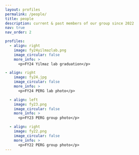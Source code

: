 ```yaml
---
layout: profiles
permalink: /people/
title: people
description: current & past members of our group since 2022
nav: true
nav_order: 2

profiles:
  - align: right
    image: fy24yilmazlab.png
    image_circular: false
    more_info: >
      <p>FY24 Yilmaz lab graduation</p>

- align: right
    image: fy24.jpg
    image_circular: false
    more_info: >
      <p>FY24 PERG lab photo</p>

  - align: left
    image: fy23.png
    image_circular: false
    more_info: >
      <p>FY23 PERG group photo</p>

  - align: right
    image: fy22.png
    image_circular: false
    more_info: >
      <p>FY22 PERG group photo</p>
---
```

